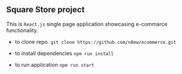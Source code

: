 ## Square Store project

This is `React.js` single page application showcasing  e-commarce functionality.

- to clone repo.
`git clone https://github.com/n8ew/ecommerce.git`

- to install dependencies
`npm run install`

- to run application
`npm run start`
